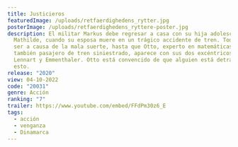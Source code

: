 ```yaml
---
title: Justicieros
featuredImage: /uploads/retfaerdighedens_rytter.jpg
posterImage: /uploads/retfaerdighedens_ryttere-poster.jpg
description: El militar Markus debe regresar a casa con su hija adolescente,
  Mathilde, cuando su esposa muere en un trágico accidente de tren. Todo parece
  ser a causa de la mala suerte, hasta que Otto, experto en matemáticas y
  también pasajero de tren siniestrado, aparece con sus dos excéntricos colegas,
  Lennart y Emmenthaler. Otto está convencido de que alguien está detrás de todo
  esto.
release: "2020"
view: 04-10-2022
code: "20031"
genre: Acción
ranking: "7"
trailer: https://www.youtube.com/embed/FFdPm30z6_E
tags:
  - acción
  - venganza
  - Dinamarca
---
```

